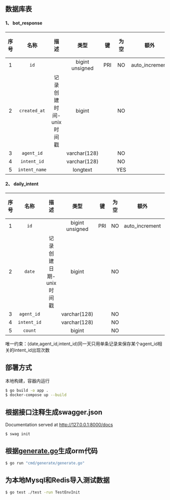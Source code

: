 ## 数据库表
#### 1、 bot_response

| 序号 | 名称 | 描述 | 类型 | 键 | 为空 | 额外 | 默认值 |
| :--: | :--: | :--: | :--: | :--: | :--: | :--: | :--: |
| 1 | `id` |  | bigint unsigned | PRI | NO | auto_increment |  |
| 2 | `created_at` | 记录创建时间-unix时间戳 | bigint |  | NO |  |  |
| 3 | `agent_id` |  | varchar(128) |  | NO |  |  |
| 4 | `intent_id` |  | varchar(128) |  | NO |  |  |
| 5 | `intent_name` |  | longtext |  | YES |  |  |


#### 2、 daily_intent

| 序号 | 名称 | 描述 | 类型 | 键 | 为空 | 额外 | 默认值 |
| :--: | :--: | :--: | :--: | :--: | :--: | :--: | :--: |
| 1 | `id` |  | bigint unsigned | PRI | NO | auto_increment |  |
| 2 | `date` | 记录创建日期-unix时间戳 | bigint |  | NO |  |  |
| 3 | `agent_id` |  | varchar(128) |  | NO |  |  |
| 4 | `intent_id` |  | varchar(128) |  | NO |  |  |
| 5 | `count` |  | bigint |  | NO |  |  |

唯一约束：(date,agent_id,intent_id)同一天只用单条记录来保存某个agent_id相关的intent_id出现次数



## 部署方式
本地构建，容器内运行
```sh
$ go build -o app .
$ docker-compose up --build
```

## 根据接口注释生成swagger.json
Documentation served at http://127.0.0.1:8000/docs
```sh
$ swag init
```

## 根据[generate.go](cmd%2Fgenerate%2Fgenerate.go)生成orm代码

```sh
$ go run "cmd/generate/generate.go"
```
## 为本地Mysql和Redis导入测试数据
```sh
$ go test ./test -run TestEnvInit
```
